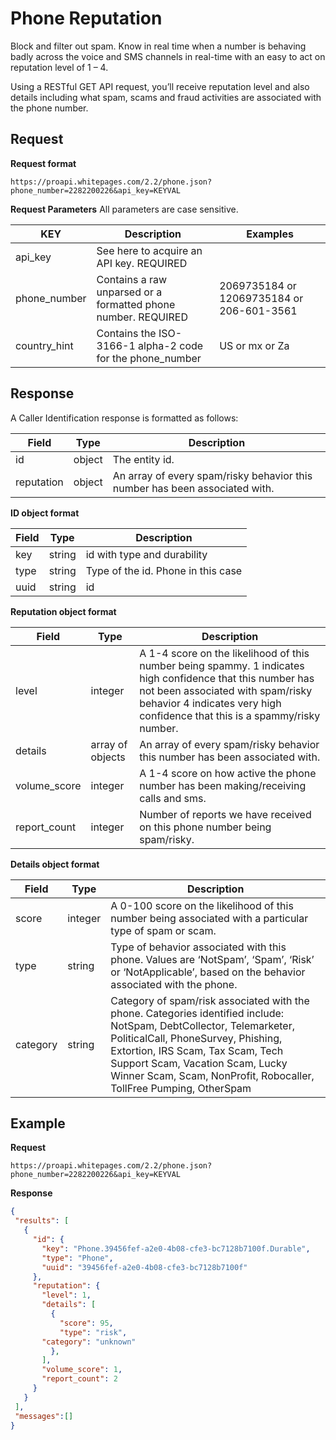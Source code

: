 # Phone Reputation

Block and filter out spam. Know in real time when a number is behaving badly across the voice and SMS channels in real-time with an easy to act on reputation level of 1 – 4.

Using a RESTful GET API request, you’ll receive reputation level and also details including what spam, scams and fraud activities are associated with the phone number.

## Request
**Request format**

```
https://proapi.whitepages.com/2.2/phone.json?phone_number=2282200226&api_key=KEYVAL
```

**Request Parameters**
All parameters are case sensitive.

| KEY     | Description | Examples |
| ------- | ---- | ---- |
| api_key | See here to acquire an API key. REQUIRED | |
| phone_number | Contains a raw unparsed or a formatted phone number. REQUIRED | 2069735184 or 12069735184 or 206-601-3561 |
| country_hint | Contains the ISO-3166-1 alpha-2 code for the phone_number | US or mx or Za |

## Response
A Caller Identification response is formatted as follows:

| Field     | Type | Description |
| ------- | ---- | ---- |
| id | object | The entity id. |
| reputation | object | An array of every spam/risky behavior this number has been associated with. |


**ID object format**

| Field     | Type | Description |
| ------- | ---- | ---- |
| key  | string | id with type and durability |
| type | string | Type of the id. Phone in this case |
| uuid | string | id |

**Reputation object format**

| Field     | Type | Description |
| ------- | ---- | ---- |
| level | integer | A 1-4 score on the likelihood of this number being spammy. 1 indicates high confidence that this number has not been associated with spam/risky behavior 4 indicates very high confidence that this is a spammy/risky number. |
| details | array of objects | An array of every spam/risky behavior this number has been associated with. |
| volume_score | integer | A 1-4 score on how active the phone number has been making/receiving calls and sms. |
| report_count | integer | Number of reports we have received on this phone number being spam/risky. |

**Details object format**

| Field     | Type | Description |
| ------- | ---- | ---- |
| score | integer | A 0-100 score on the likelihood of this number being associated with a particular type of spam or scam. |
| type | string | Type of behavior associated with this phone. Values are ‘NotSpam’, ‘Spam’, ‘Risk’ or ‘NotApplicable’, based on the behavior associated with the phone. |
| category | string | Category of spam/risk associated with the phone. Categories identified include: NotSpam, DebtCollector, Telemarketer, PoliticalCall, PhoneSurvey, Phishing, Extortion, IRS Scam, Tax Scam, Tech Support Scam, Vacation Scam, Lucky Winner Scam, Scam, NonProfit, Robocaller, TollFree Pumping, OtherSpam |


## Example
**Request**
```
https://proapi.whitepages.com/2.2/phone.json?phone_number=2282200226&api_key=KEYVAL
```

**Response**
```json
{
 "results": [
   {
     "id": {
       "key": "Phone.39456fef-a2e0-4b08-cfe3-bc7128b7100f.Durable",
       "type": "Phone",
       "uuid": "39456fef-a2e0-4b08-cfe3-bc7128b7100f"
     },
     "reputation": {
       "level": 1,
       "details": [
         {
           "score": 95,
           "type": "risk",
	   "category": "unknown"
         },
       ],
       "volume_score": 1,
       "report_count": 2
     }
   }
 ],
 "messages":[]
}
```
